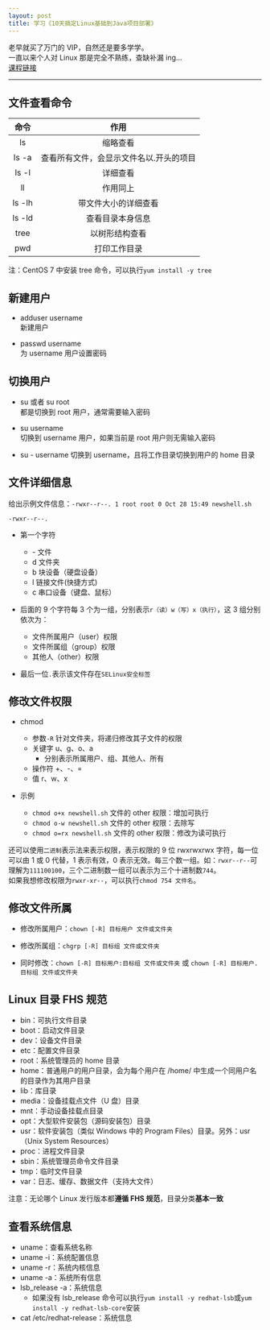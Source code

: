 ```yaml
---
layout: post
title: 学习《10天搞定Linux基础到Java项目部署》
---
```


老早就买了万门的 VIP，自然还是要多学学。  
一直以来个人对 Linux 那是完全不熟练，查缺补漏 ing...  
[课程链接](https://www.wanmen.org/courses/5d2eeb6ebab959d072016eec)

---

## 文件查看命令

|  命令  |                  作用                   |
| :----: | :-------------------------------------: |
|   ls   |                缩略查看                 |
| ls -a  | 查看所有文件，会显示文件名以.开头的项目 |
| ls -l  |                详细查看                 |
|   ll   |                作用同上                 |
| ls -lh |          带文件大小的详细查看           |
| ls -ld |            查看目录本身信息             |
|  tree  |             以树形结构查看              |
|  pwd   |              打印工作目录               |

注：CentOS 7 中安装 tree 命令，可以执行`yum install -y tree`

## 新建用户

- adduser username  
  新建用户

- passwd username  
  为 username 用户设置密码

## 切换用户

- su 或者 su root  
  都是切换到 root 用户，通常需要输入密码

- su username  
  切换到 username 用户，如果当前是 root 用户则无需输入密码

- su - username
  切换到 username，且将工作目录切换到用户的 home 目录

## 文件详细信息

给出示例文件信息：`-rwxr--r--. 1 root root 0 Oct 28 15:49 newshell.sh`

`-rwxr--r--.`

- 第一个字符

  - \- 文件
  - d 文件夹
  - b 块设备（硬盘设备）
  - l 链接文件(快捷方式)
  - c 串口设备（键盘、鼠标）

- 后面的 9 个字符每 3 个为一组，分别表示`r（读）w（写）x（执行）`，这 3 组分别依次为：

  - 文件所属用户（user）权限
  - 文件所属组（group）权限
  - 其他人（other）权限

- 最后一位`.`表示该文件存在`SELinux安全标签`

## 修改文件权限

- chmod

  - 参数`-R` 针对文件夹，将递归修改其子文件的权限
  - 关键字 u、g、o、a
    - 分别表示所属用户、组、其他人、所有
  - 操作符 +、-、=
  - 值 r、w、x

- 示例
  - `chmod o+x newshell.sh` 文件的 other 权限：增加可执行
  - `chmod o-w newshell.sh` 文件的 other 权限：去除写
  - `chmod o=rx newshell.sh` 文件的 other 权限：修改为读可执行

还可以使用`二进制`表示法来表示权限，表示权限的 9 位 rwxrwxrwx 字符，每一位可以由 1 或 0 代替，1 表示有效，0 表示无效。每三个数一组。如：`rwxr--r--`可理解为`111100100`，三个二进制数一组可以表示为三个十进制数`744`。  
如果我想修改权限为`rwxr-xr--`，可以执行`chmod 754 文件名`。

## 修改文件所属

- 修改所属用户：`chown [-R] 目标用户 文件或文件夹`

- 修改所属组：`chgrp [-R] 目标组 文件或文件夹`

- 同时修改：`chown [-R] 目标用户:目标组 文件或文件夹` 或 `chown [-R] 目标用户.目标组 文件或文件夹`

## Linux 目录 FHS 规范

- bin：可执行文件目录
- boot：启动文件目录
- dev：设备文件目录
- etc：配置文件目录
- root：系统管理员的 home 目录
- home：普通用户的用户目录，会为每个用户在 /home/ 中生成一个同用户名的目录作为其用户目录
- lib：库目录
- media：设备挂载点文件（U 盘）目录
- mnt：手动设备挂载点目录
- opt：大型软件安装包（源码安装包）目录
- usr：软件安装包（类似 Windows 中的 Program Files）目录。另外：usr（Unix System Resources）
- proc：进程文件目录
- sbin：系统管理员命令文件目录
- tmp：临时文件目录
- var：日志、缓存、数据文件（支持大文件）

注意：无论哪个 Linux 发行版本都**遵循 FHS 规范**，目录分类**基本一致**

## 查看系统信息

- uname：查看系统名称
- uname -i：系统配置信息
- uname -r：系统内核信息
- uname -a：系统所有信息
- lsb_release -a：系统信息
  - 如果没有 lsb_release 命令可以执行`yum install -y redhat-lsb`或`yum install -y redhat-lsb-core`安装
- cat /etc/redhat-release：系统信息
